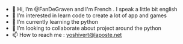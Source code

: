- 👋 Hi, I’m @FanDeGraven and I'm French . I speak a little bit english
- 👀 I’m interested in learn code to create a lot of app and games
- 🌱 I’m currently learning the python
- 💞️ I’m looking to collaborate about project around the python
- 📫 How to reach me : yoshivert@laposte.net

<!---
FanDeGraven/FanDeGraven is a ✨ special ✨ repository because its `README.md` (this file) appears on your GitHub profile.
You can click the Preview link to take a look at your changes.
--->
